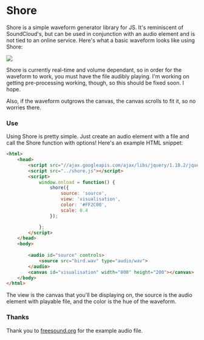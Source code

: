 Shore
=====

Shore is a simple waveform generator library for JS. It's reminiscent of SoundCloud's, but can be used in conjunction with an audio element and is not tied to an online service. Here's what a basic waveform looks like using Shore:

![](http://codingbean.com/shore/wave1.png)

Shore is currently real-time and volume dependant, so in order for the waveform to work, you must have the file audibly playing. I'm working on getting pre-processing working, though, so this should be fixed soon. I hope.

Also, if the waveform outgrows the canvas, the canvas scrolls to fit it, so no worries there.

### Use

Using Shore is pretty simple. Just create an audio element with a file and call the Shore function with options! Here's an example HTML snippet:

```HTML
<html>
	<head>
		<script src="//ajax.googleapis.com/ajax/libs/jquery/1.10.2/jquery.min.js"></script>
		<script src="../shore.js"></script>
		<script>
			window.onload = function() {
				shore({
					source: 'source',
					view: 'visualisation',
					color: '#FF2C00',
					scale: 0.4
				});

			};
		</script>
	</head>
	<body>
		
		<audio id="source" controls>
  			<source src="bird.wav" type="audio/wav">
		</audio>
		<canvas id="visualisation" width="800" height="200"></canvas>
	</body>
</html>
```

The view is the canvas that you'll be displaying on, the source is the audio element with playable file, and the color is the hue of the waveform.

### Thanks

Thank you to [freesound.org](http://instagram.com/p/jU4RWIxZ7u/) for the example audio file.
